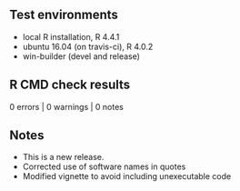 ## Test environments
* local R installation, R 4.4.1
* ubuntu 16.04 (on travis-ci), R 4.0.2
* win-builder (devel and release)

## R CMD check results
0 errors | 0 warnings | 0 notes

## Notes
* This is a new release.
* Corrected use of software names in quotes
* Modified vignette to avoid including unexecutable code
